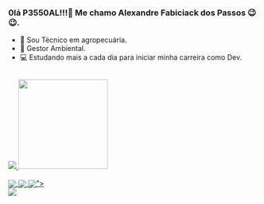 ### 0lá P3550AL!!!👋 Me chamo Alexandre Fabiciack dos Passos 😉😉.

- 🌱 Sou Técnico em agropecuária.
- 🌲 Gestor Ambiental.
- 💻 Estudando mais a cada dia para iniciar minha carreira como Dev.
##
<div>
  <a href="https://github.com/AlexandreFabiciack">
    <picture>
<source 
  srcset="https://github-readme-stats.vercel.app/api?username=AlexandreFabiciack&show_icons=true&theme=dark"
  media="(prefers-color-scheme: dark)"
/>
<source
  srcset="https://github-readme-stats.vercel.app/api?username=AlexandreFabiciack&show_icons=true"
  media="(prefers-color-scheme: light), (prefers-color-scheme: no-preference)"
/>
<img src="https://github-readme-stats.vercel.app/api?username=AlexandreFabiciack&show_icons=true" />
</picture>
    <img height="180em" src="https://github-readme-stats.vercel.app/api/top-langs/?username=AlexandreFabiciack&layout=compact)](https://github.com/anuraghazra/github-readme-stats)"
</div>
    
<div syle="display: inline_block"><br>
  <img align="center" height"30" width"40" src="https://cdn.jsdelivr.net/gh/devicons/devicon/icons/html5/html5-original.svg">
  <img align="center" height"30" width"40" src="https://cdn.jsdelivr.net/gh/devicons/devicon/icons/javascript/javascript-original.svg">
  <img align="center" height"30" wildth"40" src="<i class="devicon-html5-plain></i>">
</div>
  
   <img src="https://cdn.jsdelivr.net/gh/devicons/devicon/icons/html5/html5-original.svg" />
          
